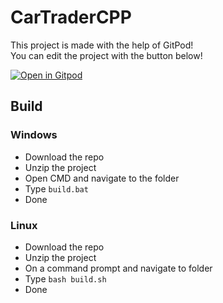 # CarTraderCPP

This project is made with the help of GitPod!             
You can edit the project with the button below!          
              
[![Open in Gitpod](https://gitpod.io/button/open-in-gitpod.svg)](https://gitpod.io/#https://github.com/GalaxyGamingBoy/CarTraderCPP)

## Build

### Windows

- Download the repo
- Unzip the project
- Open CMD and navigate to the folder
- Type `build.bat`
- Done

### Linux

- Download the repo
- Unzip the project
- On a command prompt and navigate to folder
- Type `bash build.sh`
- Done
